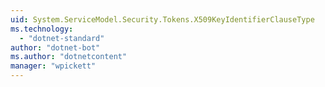 ```yaml
---
uid: System.ServiceModel.Security.Tokens.X509KeyIdentifierClauseType
ms.technology: 
  - "dotnet-standard"
author: "dotnet-bot"
ms.author: "dotnetcontent"
manager: "wpickett"
---
```


